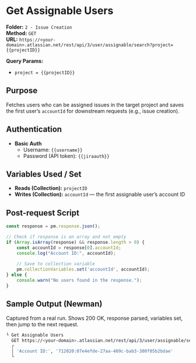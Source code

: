 # Get Assignable Users

**Folder:** `2 - Issue Creation`  
**Method:** `GET`  
**URL:** `https://<your-domain>.atlassian.net/rest/api/3/user/assignable/search?project={{projectID}}`

**Query Params:**
- `project = {{projectID}}`

## Purpose
Fetches users who can be assigned issues in the target project and saves the first user’s `accountId` for downstream requests (e.g., issue creation).

## Authentication
- **Basic Auth**
  - Username: `{{username}}`
  - Password (API token): `{{jiraauth}}`

## Variables Used / Set
- **Reads (Collection):** `projectID`
- **Writes (Collection):** `accountId` — the first assignable user’s account ID

## Post-request Script
```javascript
const response = pm.response.json();

// Check if response is an array and not empty
if (Array.isArray(response) && response.length > 0) {
    const accountId = response[0].accountId;
    console.log("Account ID:", accountId);
    
    // Save to collection variable
    pm.collectionVariables.set('accountId', accountId);
} else {
    console.warn("No users found in the response.");
}
```

## Sample Output (Newman)
Captured from a real run. Shows 200 OK, response parsed, variables set, then jump to the next request.

```bash 
└ Get Assignable Users
  GET https://<your-domain>.atlassian.net/rest/api/3/user/assignable/search?project=10231 [200 OK, 2.65kB, 390ms]
  ┌
  │ 'Account ID:', '712020:07e4efde-27aa-409c-bab3-300f05b2bdae'
  └

```
